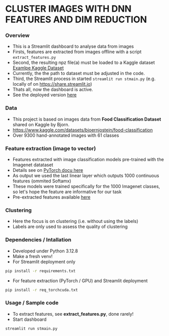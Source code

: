 # CLUSTER IMAGES WITH DNN FEATURES AND DIM REDUCTION

### Overview
* This is a Streamlit dashboard to analyse data from images
* Firsts, features are extracted from images offline with a script ```extract_features.py```
* Second, the resulting npz file(a) must be loaded to a Kaggle dataset [Examlpe Kaggle Dataset](https://www.kaggle.com/datasets/sezaugg/food-classification-features-v01)
* Currently, the the path to dataset must be adjusted in the code.
* Third, the Streamlit process in started ```streamlit run stmain.py``` (e.g. locally of on https://share.streamlit.io)
* Thats all, now the dashboard is active.
* See the deployed version [here](https://food-image-clustering.streamlit.app)

### Data
* This project is based on images data from **Food Classification Dataset** shared on Kaggle by Bjorn.
* https://www.kaggle.com/datasets/bjoernjostein/food-classification
* Over 9300 hand-annotated images with 61 classes

### Feature extraction (image to vector)
* Features extracted with image classification models pre-trained with the Imagenet datataset
* Details see on [PyTorch docu here](https://docs.pytorch.org/vision/main/models.html)
* As output we used the last linear layer which outputs 1000 continuous features (ommited Softamx) 
* These models were trained specifically for the 1000 Imagenet classes, so let's hope the feature are informative for our task
* Pre-extracted features available [here](https://www.kaggle.com/datasets/sezaugg/food-classification-features-v01)

### Clustering
* Here the focus is on clustering (i.e. without using the labels)
* Labels are only used to assess the quality of clustering



### Dependencies / Intallation
* Developed under Python 3.12.8
* Make a fresh venv!
* For Streamlit deployment only
```bash 
pip install -r requirements.txt
```
* For feature extraction (PyTorch / GPU) and Streamlit deployment 
```bash 
pip install -r req_torchcuda.txt
```

### Usage / Sample code
*  To extract features, see **extract_features.py**, done rarely!
*  Start dashboard
```bash 
streamlit run stmain.py
```


